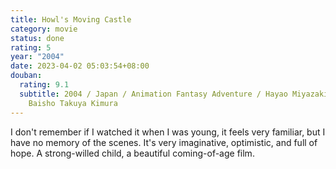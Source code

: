 ```yaml
---
title: Howl's Moving Castle
category: movie
status: done
rating: 5
year: "2004"
date: 2023-04-02 05:03:54+08:00
douban:
  rating: 9.1
  subtitle: 2004 / Japan / Animation Fantasy Adventure / Hayao Miyazaki / Chieko
    Baisho Takuya Kimura
---
```


I don't remember if I watched it when I was young, it feels very familiar, but I have no memory of the scenes. It's very imaginative, optimistic, and full of hope. A strong-willed child, a beautiful coming-of-age film.
